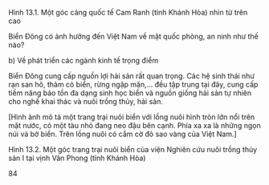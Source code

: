 Hình 13.1. Một góc cảng quốc tế Cam Ranh (tỉnh Khánh Hòa) nhìn từ trên cao

Biển Đông có ảnh hưởng đến Việt Nam về mặt quốc phòng, an ninh như thế nào?

b) Về phát triển các ngành kinh tế trọng điểm

Biển Đông cung cấp nguồn lợi hải sản rất quan trọng. Các hệ sinh thái như rạn san hô, thảm cỏ biển, rừng ngập mặn,... đều tập trung tại đây, cung cấp tiềm năng bảo tồn đa dạng sinh học biển và nguồn giống hải sản tự nhiên cho nghề khai thác và nuôi trồng thủy, hải sản.

[Hình ảnh mô tả một trang trại nuôi biển với lồng nuôi hình tròn lớn nổi trên mặt nước, có một tàu nhỏ đang neo đậu bên cạnh. Phía xa xa là những ngọn núi và bờ biển. Trên lồng nuôi có cắm cờ đỏ sao vàng của Việt Nam.]

Hình 13.2. Một góc trang trại nuôi biển của viện Nghiên cứu 
nuôi trồng thủy sản I tại vịnh Vân Phong (tỉnh Khánh Hòa)

84
